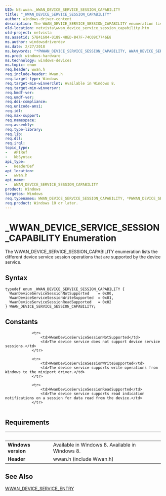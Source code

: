 ```yaml
---
UID: NE:wwan._WWAN_DEVICE_SERVICE_SESSION_CAPABILITY
title: "_WWAN_DEVICE_SERVICE_SESSION_CAPABILITY"
author: windows-driver-content
description: The WWAN_DEVICE_SERVICE_SESSION_CAPABILITY enumeration lists the different device service session operations that are supported by the device service.
old-location: netvista\wwan_device_service_session_capability.htm
old-project: netvista
ms.assetid: 57B41604-0189-48ED-847F-74C09C7746E8
ms.author: windowsdriverdev
ms.date: 2/27/2018
ms.keywords: "*PWWAN_DEVICE_SERVICE_SESSION_CAPABILITY, WWAN_DEVICE_SERVICE_SESSION_CAPABILITY, WWAN_DEVICE_SERVICE_SESSION_CAPABILITY enumeration [Network Drivers Starting with Windows Vista], WwanDeviceServiceSessionNotSupported, WwanDeviceServiceSessionReadSupported, WwanDeviceServiceSessionWriteSupported, _WWAN_DEVICE_SERVICE_SESSION_CAPABILITY, netvista.wwan_device_service_session_capability, wwan/WWAN_DEVICE_SERVICE_SESSION_CAPABILITY, wwan/WwanDeviceServiceSessionNotSupported, wwan/WwanDeviceServiceSessionReadSupported, wwan/WwanDeviceServiceSessionWriteSupported"
ms.prod: windows-hardware
ms.technology: windows-devices
ms.topic: enum
req.header: wwan.h
req.include-header: Wwan.h
req.target-type: Windows
req.target-min-winverclnt: Available in Windows 8.
req.target-min-winversvr: 
req.kmdf-ver: 
req.umdf-ver: 
req.ddi-compliance: 
req.unicode-ansi: 
req.idl: 
req.max-support: 
req.namespace: 
req.assembly: 
req.type-library: 
req.lib: 
req.dll: 
req.irql: 
topic_type:
-	APIRef
-	kbSyntax
api_type:
-	HeaderDef
api_location:
-	wwan.h
api_name:
-	WWAN_DEVICE_SERVICE_SESSION_CAPABILITY
product: Windows
targetos: Windows
req.typenames: WWAN_DEVICE_SERVICE_SESSION_CAPABILITY, *PWWAN_DEVICE_SERVICE_SESSION_CAPABILITY
req.product: Windows 10 or later.
---
```


# _WWAN_DEVICE_SERVICE_SESSION_CAPABILITY Enumeration
The WWAN_DEVICE_SERVICE_SESSION_CAPABILITY enumeration lists the different device service session operations that are supported by the device service.

## Syntax
````
typedef enum _WWAN_DEVICE_SERVICE_SESSION_CAPABILITY { 
  WwanDeviceServiceSessionNotSupported    = 0x00,
  WwanDeviceServiceSessionWriteSupported  = 0x01,
  WwanDeviceServiceSessionReadSupported   = 0x02
} WWAN_DEVICE_SERVICE_SESSION_CAPABILITY;
````

## Constants

<table>
            
                <tr>
                    <td>WwanDeviceServiceSessionNotSupported</td>
                    <td>The device service does not support device service sessions.</td>
                </tr>
            
                <tr>
                    <td>WwanDeviceServiceSessionWriteSupported</td>
                    <td>The device service supports write operations from Windows to the miniport driver.</td>
                </tr>
            
                <tr>
                    <td>WwanDeviceServiceSessionReadSupported</td>
                    <td>The device service supports read indication  notifications on a session for data read from the device.</td>
                </tr>
</table>


## Requirements
| &nbsp; | &nbsp; |
| ---- |:---- |
| **Windows version** | Available in Windows 8. Available in Windows 8. |
| **Header** | wwan.h (include Wwan.h) |

## See Also

<a href="..\wwan\ns-wwan-_wwan_device_service_entry.md">WWAN_DEVICE_SERVICE_ENTRY</a>